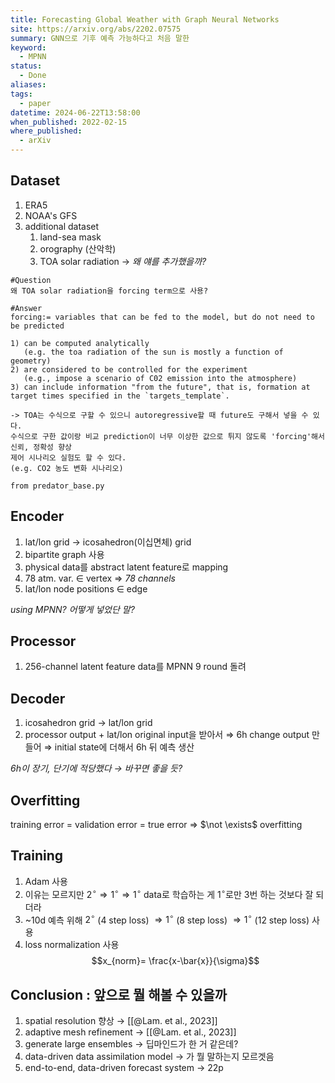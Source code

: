 ```yaml
---
title: Forecasting Global Weather with Graph Neural Networks
site: https://arxiv.org/abs/2202.07575
summary: GNN으로 기후 예측 가능하다고 처음 말한
keyword:
  - MPNN
status:
  - Done
aliases:
tags:
  - paper
datetime: 2024-06-22T13:58:00
when_published: 2022-02-15
where_published:
  - arXiv
---
```

## **Dataset**
1) ERA5
2) NOAA's GFS
3) additional dataset
	1) land-sea mask
	2) orography (산악학)
	3) TOA solar radiation $\rightarrow$ *왜 얘를 추가했을까?*  
```ad-faq
#Question 
왜 TOA solar radiation을 forcing term으로 사용?

#Answer
forcing:= variables that can be fed to the model, but do not need to be predicted

1) can be computed analytically 
   (e.g. the toa radiation of the sun is mostly a function of geometry)
2) are considered to be controlled for the experiment 
   (e.g., impose a scenario of C02 emission into the atmosphere)
3) can include information "from the future", that is, formation at target times specified in the `targets_template`.

-> TOA는 수식으로 구할 수 있으니 autoregressive할 때 future도 구해서 넣을 수 있다.
수식으로 구한 값이랑 비교 prediction이 너무 이상한 값으로 튀지 않도록 'forcing'해서 신뢰, 정확성 향상
제어 시나리오 실험도 할 수 있다.
(e.g. CO2 농도 변화 시나리오)

from predator_base.py
```
	   
		
## **Encoder**
1) lat/lon grid $\rightarrow$ icosahedron(이십면체) grid
2) bipartite graph 사용
3) physical data를 abstract latent feature로 mapping
4) 78 atm. var. $\in$ vertex 
	$\Rightarrow$ *78 channels* 
5) lat/lon node positions $\in$ edge
	
*using MPNN? 어떻게 넣었단 말?*

## **Processor**
1) 256-channel latent feature data를 MPNN 9 round 돌려

## **Decoder**
1) icosahedron grid $\rightarrow$ lat/lon grid
2) processor output + lat/lon original input을 받아서
   $\Rightarrow$ 6h change output 만들어
   $\Rightarrow$ initial state에 더해서 6h 뒤 예측 생산

*6h이 장기, 단기에 적당했다 $\rightarrow$ 바꾸면 좋을 듯?*

## **Overfitting**
training error = validation error = true error
$\Rightarrow$ $\not \exists$ overfitting

## **Training**
1) Adam 사용
2) 이유는 모르지만 $2^\circ \Rightarrow 1^\circ \Rightarrow 1^\circ$ data로 학습하는 게 $1^\circ$로만 3번 하는 것보다 잘 되더라
3) ~10d 예측 위해 $2^\circ$ (4 step loss) $\Rightarrow 1^\circ$ (8 step loss) $\Rightarrow 1^\circ$ (12 step loss) 사용
4) loss normalization 사용 $$x_{norm}= \frac{x-\bar{x}}{\sigma}$$
## **Conclusion** : 앞으로 뭘 해볼 수 있을까
1) spatial resolution 향상 $\rightarrow$ [[@Lam. et al., 2023]]
2) adaptive mesh refinement  $\rightarrow$ [[@Lam. et al., 2023]]
3) generate large ensembles  $\rightarrow$ 딥마인드가 한 거 같은데?
4) data-driven data assimilation model $\rightarrow$ 가 뭘 말하는지 모르겟음
5) end-to-end, data-driven forecast system $\rightarrow$ 22p